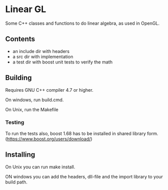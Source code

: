 # Linear GL
Some C++ classes and functions to do linear algebra, as used in OpenGL.

## Contents
* an include dir with headers
* a src dir with implementation
* a test dir with boost unit tests to verify the math

## Building
Requires GNU C++ compiler 4.7 or higher.

On windows, run build.cmd.

On Unix, run the Makefile

### Testing

To run the tests also, boost 1.68 has to be installed in shared library form.
(https://www.boost.org/users/download/)

## Installing

On Unix you can run make install.

ON windows you can add the headers, dll-file and the import library to your build path.
